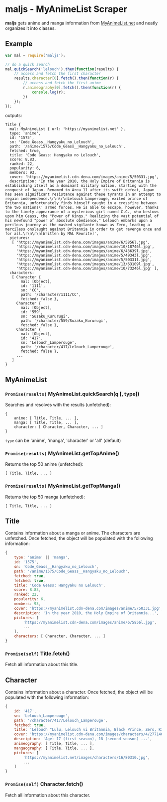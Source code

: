 # maljs - MyAnimeList Scraper
**maljs** gets anime and manga information from [MyAnimeList.net](http://myanimelist.net) and neatly organizes it into classes.

## Example

```javascript
var mal = require('maljs');

// do a quick search
mal.quickSearch('lelouch').then(function(results) {
    // access and fetch the first character
    results.character[0].fetch().then(function(r) {
        // access and fetch the first anime
        r.animeography[0].fetch().then(function(r) {
            console.log(r);
        })
    });
});
```
outputs:
```
Title {
  mal: MyAnimeList { url: 'https://myanimelist.net' },
  type: 'anime',
  id: '1575',
  sn: 'Code_Geass__Hangyaku_no_Lelouch',
  path: '/anime/1575/Code_Geass__Hangyaku_no_Lelouch',
  fetched: true,
  title: 'Code Geass: Hangyaku no Lelouch',
  score: 8.83,
  ranked: 22,
  popularity: 6,
  members: 93,
  cover: 'https://myanimelist.cdn-dena.com/images/anime/5/50331.jpg',
  description: 'In the year 2010, the Holy Empire of Britannia is establishing itself as a dominant military nation, starting with the conquest of Japan. Renamed to Area 11 after its swift defeat, Japan has seen significant resistance against these tyrants in an attempt to regain independence.\r\n\r\nLelouch Lamperouge, exiled prince of Britannia, unfortunately finds himself caught in a crossfire between the two nations\' armed forces. He is able to escape, however, thanks to the timely appearance of a mysterious girl named C.C., who bestows upon him Geass, the "Power of Kings." Realizing the vast potential of his newfound "power of absolute obedience," Lelouch embarks upon a perilous journey as the masked vigilante known as Zero, leading a merciless onslaught against Britannia in order to get revenge once and for all.\r\n\r\n[Written by MAL Rewrite]',
  pictures:
   [ 'https://myanimelist.cdn-dena.com/images/anime/6/5856l.jpg',
     'https://myanimelist.cdn-dena.com/images/anime/10/18746l.jpg',
     'https://myanimelist.cdn-dena.com/images/anime/6/43639l.jpg',
     'https://myanimelist.cdn-dena.com/images/anime/5/49343l.jpg',
     'https://myanimelist.cdn-dena.com/images/anime/5/50331l.jpg',
     'https://myanimelist.cdn-dena.com/images/anime/13/63109l.jpg',
     'https://myanimelist.cdn-dena.com/images/anime/10/73246l.jpg' ],
  characters:
   [ Character {
       mal: [Object],
       id: '1111',
       sn: 'CC',
       path: '/character/1111/CC',
       fetched: false },
     Character {
       mal: [Object],
       id: '559',
       sn: 'Suzaku_Kururugi',
       path: '/character/559/Suzaku_Kururugi',
       fetched: false },
     Character {
       mal: [Object],
       id: '417',
       sn: 'Lelouch_Lamperouge',
       path: '/character/417/Lelouch_Lamperouge',
       fetched: false },
     ...
   ]
}
```

## MyAnimeList

### `Promise(results)` MyAnimeList.quickSearch(q [, type])
Searches and resolves with the results (unfetched):
```
{
    anime: [ Title, Title, ... ],
    manga: [ Title, Title, ... ],
    character: [ Character, Character, ... ]
}
```

`type` can be 'anime', 'manga', 'character' or 'all' (default)

### `Promise(results)` MyAnimeList.getTopAnime()
Returns the top 50 anime (unfetched):
```
[ Title, Title, ... ]
```

### `Promise(results)` MyAnimeList.getTopManga()
Returns the top 50 manga (unfetched):
```
[ Title, Title, ... ]
```

## Title
Contains information about a manga or anime. The characters are unfetched.
Once fetched, the object will be populated with the following information:
```javascript
{
    type: 'anime' || 'manga',
    id: '1575',
    sn: 'Code_Geass__Hangyaku_no_Lelouch',
    path: '/anime/1575/Code_Geass__Hangyaku_no_Lelouch',
    fetched: true,
    fetched: true,
    title: 'Code Geass: Hangyaku no Lelouch',
    score: 8.83,
    ranked: 22,
    popularity: 6,
    members: 93,
    cover: 'https://myanimelist.cdn-dena.com/images/anime/5/50331.jpg',
    description: 'In the year 2010, the Holy Empire of Britannia...',
    pictures: [
        'https://myanimelist.cdn-dena.com/images/anime/6/5856l.jpg',
        ...
    ],
    characters: [ Character, Character, ... ]
}
```

### `Promise(self)` Title.fetch()
Fetch all information about this title.

## Character
Contains information about a character.
Once fetched, the object will be populated with the following information:
```javascript
{
    id: '417',
    sn: 'Lelouch_Lamperouge',
    path: '/character/417/Lelouch_Lamperouge',
    fetched: true,
    title: 'Lelouch "Lulu, Lelouch vi Britannia, Black Prince, Zero, King of Elevens" Lamperouge',
    cover: 'https://myanimelist.cdn-dena.com/images/characters/4/277146.jpg'
    description: 'Age: 17 (first season), 18 (second season) ...',
    animeography: [ Title, Title, ... ],
    mangaography: [ Title, Title, ... ],
    pictures: [
        'https://myanimelist.net/images/characters/16/80310.jpg',
        ...
    ]
}
```
### `Promise(self)` Character.fetch()
Fetch all information about this character.
